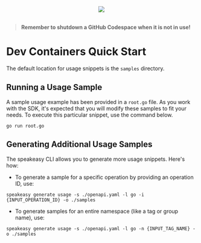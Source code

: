 
<div align="center">
    <a href="https://codespaces.new/speakeasy-sdks/c6fewfe34g4-sample-sdk.git/tree/main"><img src="https://github.com/codespaces/badge.svg" /></a>
</div>
<br>

> **Remember to shutdown a GitHub Codespace when it is not in use!**

# Dev Containers Quick Start

The default location for usage snippets is the `samples` directory.

## Running a Usage Sample

A sample usage example has been provided in a `root.go` file. As you work with the SDK, it's expected that you will modify these samples to fit your needs. To execute this particular snippet, use the command below.

```
go run root.go
```

## Generating Additional Usage Samples

The speakeasy CLI allows you to generate more usage snippets. Here's how:

- To generate a sample for a specific operation by providing an operation ID, use:

```
speakeasy generate usage -s ./openapi.yaml -l go -i {INPUT_OPERATION_ID} -o ./samples
```

- To generate samples for an entire namespace (like a tag or group name), use:

```
speakeasy generate usage -s ./openapi.yaml -l go -n {INPUT_TAG_NAME} -o ./samples
```
